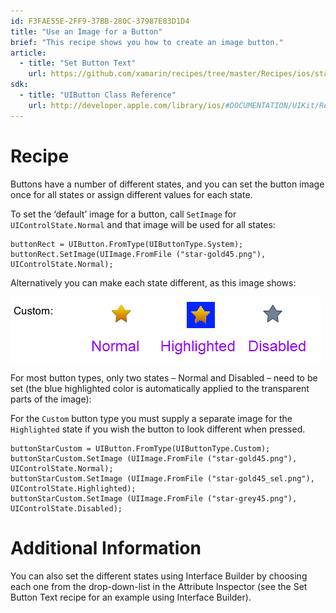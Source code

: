 ```yaml
---
id: F3FAE55E-2FF9-37BB-280C-37987E83D1D4
title: "Use an Image for a Button"
brief: "This recipe shows you how to create an image button."
article:
  - title: "Set Button Text" 
    url: https://github.com/xamarin/recipes/tree/master/Recipes/ios/standard_controls/buttons/set_button_text
sdk:
  - title: "UIButton Class Reference" 
    url: http://developer.apple.com/library/ios/#DOCUMENTATION/UIKit/Reference/UIButton_Class/UIButton/UIButton.html
---
```


<a name="Recipe" class="injected"></a>


# Recipe

Buttons have a number of different states, and you can set the button image
once for all states or assign different values for each state.

To set the ‘default’ image for a button, call `SetImage` for
`UIControlState.Normal` and that image will be used for all states:

```
buttonRect = UIButton.FromType(UIButtonType.System);
buttonRect.SetImage(UIImage.FromFile ("star-gold45.png"), UIControlState.Normal);
```

Alternatively you can make each state different, as this image shows:

 ![](Images/ImageButtons.png)

For most button types, only two states – Normal and Disabled – need to be set (the blue
highlighted color is automatically applied to the transparent parts of the
image):

For the `Custom` button type you must supply a separate image for the
`Highlighted` state if you wish the button to look different when pressed.

```
buttonStarCustom = UIButton.FromType(UIButtonType.Custom);
buttonStarCustom.SetImage (UIImage.FromFile ("star-gold45.png"), UIControlState.Normal);
buttonStarCustom.SetImage (UIImage.FromFile ("star-gold45_sel.png"), UIControlState.Highlighted);
buttonStarCustom.SetImage (UIImage.FromFile ("star-grey45.png"), UIControlState.Disabled);
```

 <a name="Additional_Information" class="injected"></a>


# Additional Information

You can also set the different states using Interface Builder by choosing
each one from the drop-down-list in the Attribute Inspector (see the Set Button
Text recipe for an example using Interface Builder).


